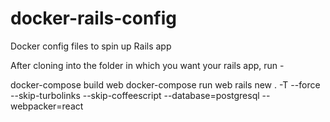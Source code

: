 # docker-rails-config
Docker config files to spin up Rails app

After cloning into the folder in which you want your rails app, run -

  docker-compose build web
  docker-compose run web rails new . -T --force --skip-turbolinks --skip-coffeescript --database=postgresql --webpacker=react
  
  
